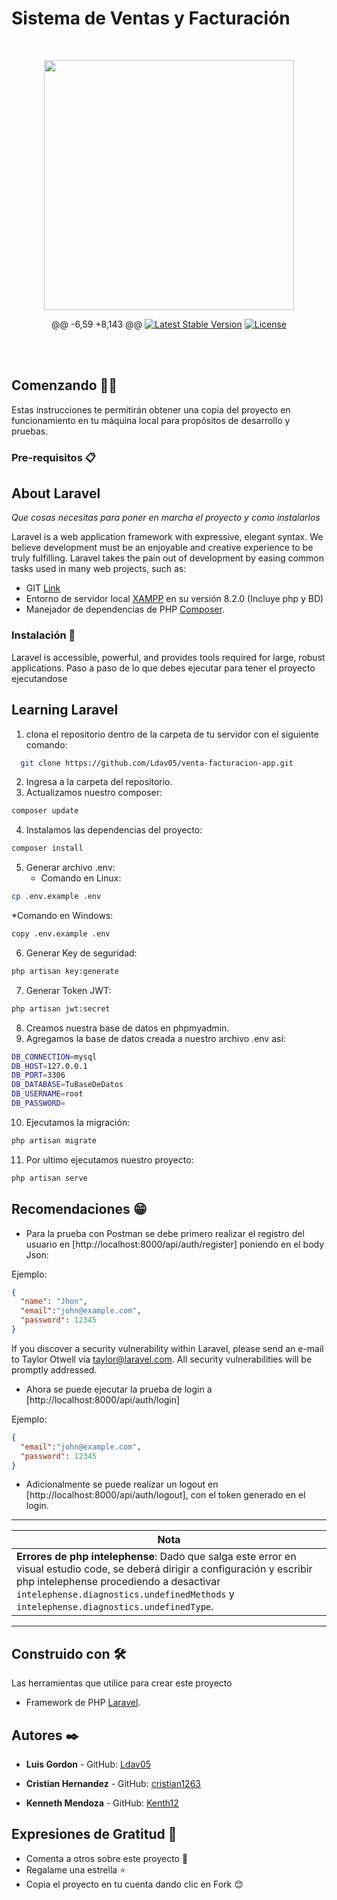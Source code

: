
# Sistema de Ventas y Facturación
<br>
<p align="center"><a href="https://laravel.com" target="_blank"><img src="https://raw.githubusercontent.com/laravel/art/master/logo-lockup/5%20SVG/2%20CMYK/1%20Full%20Color/laravel-logolockup-cmyk-red.svg" width="400"></a></p>

<p align="center">
@@ -6,59 +8,143 @@
<a href="https://packagist.org/packages/laravel/framework"><img src="https://img.shields.io/packagist/v/laravel/framework" alt="Latest Stable Version"></a>
<a href="https://packagist.org/packages/laravel/framework"><img src="https://img.shields.io/packagist/l/laravel/framework" alt="License"></a>
</p>
<br>
<br>

## Comenzando 💪🚀

Estas instrucciones te permitirán obtener una copia del proyecto en funcionamiento en tu máquina local para propósitos de desarrollo y pruebas.

### Pre-requisitos 📋

## About Laravel
_Que cosas necesitas para poner en marcha el proyecto y como instalarlos_

Laravel is a web application framework with expressive, elegant syntax. We believe development must be an enjoyable and creative experience to be truly fulfilling. Laravel takes the pain out of development by easing common tasks used in many web projects, such as:
* GIT [Link](https://git-scm.com/downloads)
* Entorno de servidor local [XAMPP](https://www.apachefriends.org/es/index.html) en su versión 8.2.0 (Incluye php y BD)
* Manejador de dependencias de PHP [Composer](https://getcomposer.org/download/).

### Instalación 🔧

Laravel is accessible, powerful, and provides tools required for large, robust applications.
Paso a paso de lo que debes ejecutar para tener el proyecto ejecutandose

## Learning Laravel
 1. clona el repositorio dentro de la carpeta de tu servidor con el siguiente comando:
```bash
  git clone https://github.com/Ldav05/venta-facturacion-app.git
```

 2. Ingresa a la carpeta del repositorio.
 3. Actualizamos nuestro composer:
```bash
composer update
```
 4.  Instalamos las dependencias del proyecto:
 ```bash
composer install
```

 5.  Generar archivo .env:
	 * Comando en Linux:

 ```bash
cp .env.example .env
```
*Comando en Windows:
 ```bash
copy .env.example .env
```
6.  Generar Key de seguridad:
```bash
php artisan key:generate
```
 7.  Generar Token JWT:
```bash
php artisan jwt:secret
```
 8.  Creamos nuestra base de datos en phpmyadmin.
 9.  Agregamos la base de datos creada a nuestro archivo .env así:
```bash
DB_CONNECTION=mysql
DB_HOST=127.0.0.1
DB_PORT=3306
DB_DATABASE=TuBaseDeDatos
DB_USERNAME=root
DB_PASSWORD=
```
 10.  Ejecutamos la migración:
```bash
php artisan migrate
```
 11.  Por ultimo ejecutamos nuestro proyecto:
 ```bash
php artisan serve
```
## Recomendaciones   😁

* Para la prueba con Postman se debe primero realizar el registro del usuario en [http://localhost:8000/api/auth/register] poniendo en el body Json:

Ejemplo:
```json
{
  "name": "Jhon",
  "email":"john@example.com",
  "password": 12345
}
```

If you discover a security vulnerability within Laravel, please send an e-mail to Taylor Otwell via [taylor@laravel.com](mailto:taylor@laravel.com). All security vulnerabilities will be promptly addressed.
* Ahora se puede ejecutar la prueba de login a [http://localhost:8000/api/auth/login]

Ejemplo:
```json
{
  "email":"john@example.com",
  "password": 12345
}
```
* Adicionalmente se puede realizar un logout en  [http://localhost:8000/api/auth/logout], con el token generado en el login.


------------


|  Nota |
| ------------ |
|**Errores de php intelephense**: Dado que salga este error en visual estudio code, se deberá dirigir a configuración y escribir php intelephense procediendo a desactivar `intelephense.diagnostics.undefinedMethods` y `intelephense.diagnostics.undefinedType`.   |


------------










## Construido con 🛠️

Las herramientas que utilice para crear este proyecto

* Framework de PHP [Laravel](https://laravel.com/docs/8.x).


## Autores ✒️

* **Luis Gordon** -  GitHub: [ Ldav05](https://github.com/Ldav05)

* **Cristian Hernandez** -  GitHub: [cristian1263](https://github.com/cristian1263)
* **Kenneth Mendoza** - GitHub: [ Kenth12](https://github.com/Kenth12)


## Expresiones de Gratitud 🎁

* Comenta a otros sobre este proyecto 📢
* Regalame una estrella ⭐
* Copia el proyecto en tu cuenta dando clic en Fork 😊
